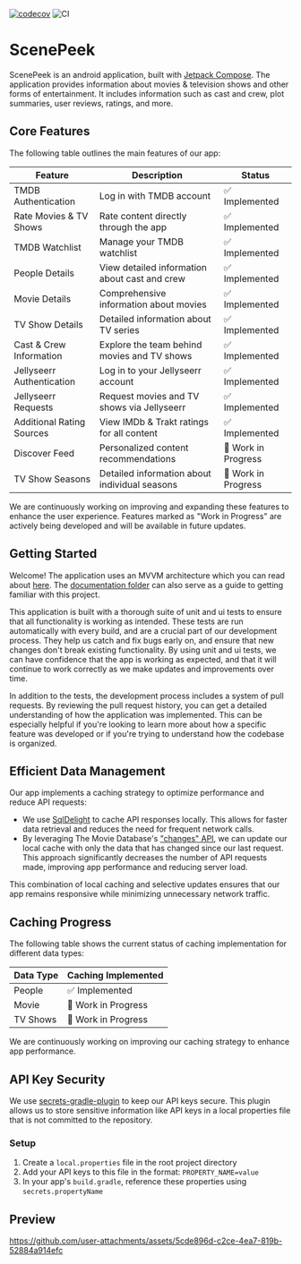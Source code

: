 [![codecov](https://codecov.io/gh/Divinelink/scenepeek-android/graph/badge.svg?token=FPANRF2HZ5)](https://codecov.io/gh/Divinelink/scenepeek-android)
<img src="https://github.com/Divinelink/scenepeek-android/actions/workflows/coverage_static_analysis.yml/badge.svg" alt="CI">

# ScenePeek

ScenePeek is an android application, built
with [Jetpack Compose](https://developer.android.com/compose). The application provides
information about movies &amp; television shows and other forms of entertainment. It includes
information such as cast and crew, plot summaries, user reviews, ratings, and more.

## Core Features

The following table outlines the main features of our app:

| Feature                   | Description                                   | Status              |
|---------------------------|-----------------------------------------------|---------------------|
| TMDB Authentication       | Log in with TMDB account                      | ✅ Implemented       |
| Rate Movies & TV Shows    | Rate content directly through the app         | ✅ Implemented       |
| TMDB Watchlist            | Manage your TMDB watchlist                    | ✅ Implemented       |
| People Details            | View detailed information about cast and crew | ✅ Implemented       |
| Movie Details             | Comprehensive information about movies        | ✅ Implemented       |
| TV Show Details           | Detailed information about TV series          | ✅ Implemented       |
| Cast & Crew Information   | Explore the team behind movies and TV shows   | ✅ Implemented       |
| Jellyseerr Authentication | Log in to your Jellyseerr account             | ✅ Implemented       |
| Jellyseerr Requests       | Request movies and TV shows via Jellyseerr    | ✅ Implemented       |
| Additional Rating Sources | View IMDb & Trakt ratings for all content     | ✅ Implemented       |
| Discover Feed             | Personalized content recommendations          | 🚧 Work in Progress |
| TV Show Seasons           | Detailed information about individual seasons | 🚧 Work in Progress |

We are continuously working on improving and expanding these features to enhance the user
experience. Features marked as "Work in Progress" are actively being developed and will be available
in future updates.

## Getting Started

Welcome! The application uses an MVVM architecture which you can read
about [here](documentation/Architecture.md). The [documentation folder](documentation) can also
serve as a guide to getting familiar with this project.

This application is built with a thorough suite of unit and ui tests to ensure that all
functionality is working as intended. These tests are run automatically with every build, and are a
crucial part of our development process. They help us catch and fix bugs early on, and ensure that
new changes don't break existing functionality. By using unit and ui tests, we can have confidence
that the app is working as expected, and that it will continue to work correctly as we make updates
and improvements over time.

In addition to the tests, the development process includes a system of pull requests. By
reviewing the pull request history, you can get a detailed understanding of how the application was
implemented. This can be especially helpful if you're looking to learn more about how a specific
feature was developed or if you're trying to understand how the codebase is organized.

## Efficient Data Management

Our app implements a caching strategy to optimize performance and reduce API requests:

- We use [SqlDelight](https://cashapp.github.io/sqldelight/) to cache API responses locally. This
  allows for faster data retrieval and reduces the need for frequent network calls.
- By leveraging The Movie
  Database's ["changes" API](https://developer.themoviedb.org/reference/person-changes), we can
  update our local cache with only the data that has changed since our last request. This approach
  significantly decreases the number of API requests made, improving app performance and reducing
  server load.

This combination of local caching and selective updates ensures that our app remains responsive
while minimizing unnecessary network traffic.

## Caching Progress

The following table shows the current status of caching implementation for different data types:

| Data Type | Caching Implemented |
|-----------|---------------------|
| People    | ✅ Implemented       |
| Movie     | 🚧 Work in Progress |
| TV Shows  | 🚧 Work in Progress |

We are continuously working on improving our caching strategy to enhance app performance.

## API Key Security

We use [secrets-gradle-plugin](https://github.com/google/secrets-gradle-plugin) to keep our API
keys secure. This plugin allows us to store sensitive information like API keys in a local
properties file that is not committed to the repository.

### Setup

1. Create a `local.properties` file in the root project directory
2. Add your API keys to this file in the format: `PROPERTY_NAME=value`
3. In your app's `build.gradle`, reference these properties using `secrets.propertyName`

## Preview

https://github.com/user-attachments/assets/5cde896d-c2ce-4ea7-819b-52884a914efc

